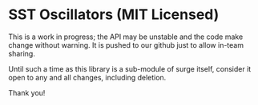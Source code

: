 # SST Oscillators (MIT Licensed)

This is a work in progress; the API may be unstable and the code make change without
warning. It is pushed to our github just to allow in-team sharing. 

Until such a time as this library is a sub-module of surge itself, consider it open
to any and all changes, including deletion.

Thank you!

